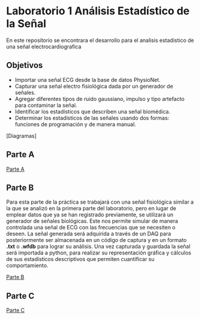 # **Laboratorio 1 Análisis Estadístico de la Señal** 
En este repositorio se encontrara el desarrollo para el analisis estadistico de una señal electrocardiografica
## Objetivos 
* Importar una señal ECG desde la base de datos PhysioNet.
* Capturar una señal electro fisiológica dada por un generador de señales.
* Agregar diferentes tipos de ruido gaussiano, impulso y tipo artefacto para contaminar la señal.
* Identificar los estadísticos que describen una señal biomédica.
* Determinar los estadísticos de las señales usando dos formas: funciones de programación y de manera manual. 

[Diagramas] 
## Parte A
[Parte A](https://github.com/carolcruz5600/Procesamiento-Digital-de-Se-ales-Lab1/blob/2a1cc0cfa33b84d903a8e38a7f90c90dcdd0f53a/Parte%20A/Proceso%20A)
## Parte B 
Para esta parte de la práctica se trabajará con una señal fisiológica similar a la que se analizó en la primera parte del laboratorio, pero en lugar de emplear datos que ya se han registrado previamente, se utilizará un generador de señales biológicas. Este nos permite simular de manera controlada una señal de ECG con las frecuencias que se necesiten o deseen. La señal generada será adquirida a través de un DAQ para posteriormente ser almacenada en un código de captura y en un formato **.txt** o **.wfdb** para lograr su análisis.
Una vez capturada y guardada la señal será importada a python, para realizar su representación gráfica y cálculos de sus estadísticos descriptivos que permiten cuantificar su comportamiento.

[Parte B](https://github.com/carolcruz5600/Procesamiento-Digital-de-Se-ales-Lab1/blob/c37b5317633e5b8445e9f770ac4c6270c00afe87/Parte%20B/Proceso%20B)
## Parte C
[Parte C](https://github.com/carolcruz5600/Procesamiento-Digital-de-Se-ales-Lab1/blob/c37b5317633e5b8445e9f770ac4c6270c00afe87/Parte%20C/Proceso%20C)
